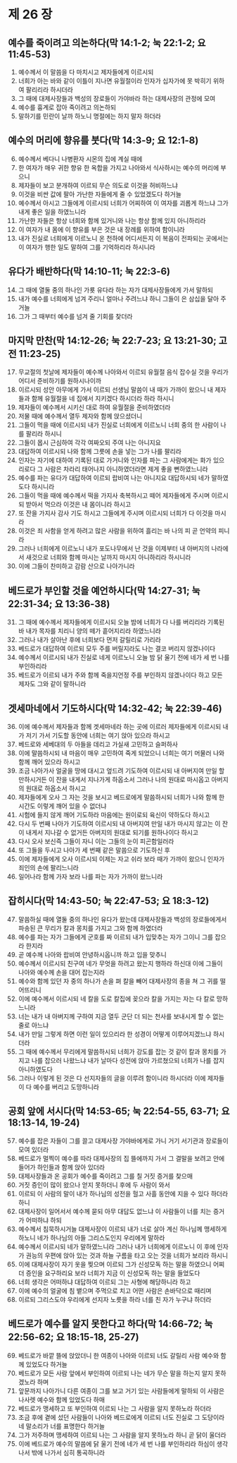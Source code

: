 # 제 26 장

## 예수를 죽이려고 의논하다(막 14:1-2; 눅 22:1-2; 요 11:45-53)
1. 예수께서 이 말씀을 다 마치시고 제자들에게 이르시되 
2. 너희가 아는 바와 같이 이틀이 지나면 유월절이라 인자가 십자가에 못 박히기 위하여 팔리리라 하시더라 
3. 그 때에 대제사장들과 백성의 장로들이 가야바라 하는 대제사장의 관정에 모여 
4. 예수를 흉계로 잡아 죽이려고 의논하되 
5. 말하기를 민란이 날까 하노니 명절에는 하지 말자 하더라 
## 예수의 머리에 향유를 붓다(막 14:3-9; 요 12:1-8)
6. 예수께서 베다니 나병환자 시몬의 집에 계실 때에 
7. 한 여자가 매우 귀한 향유 한 옥합을 가지고 나아와서 식사하시는 예수의 머리에 부으니 
8. 제자들이 보고 분개하여 이르되 무슨 의도로 이것을 허비하느냐 
9. 이것을 비싼 값에 팔아 가난한 자들에게 줄 수 있었겠도다 하거늘 
10. 예수께서 아시고 그들에게 이르시되 너희가 어찌하여 이 여자를 괴롭게 하느냐 그가 내게 좋은 일을 하였느니라 
11. 가난한 자들은 항상 너희와 함께 있거니와 나는 항상 함께 있지 아니하리라 
12. 이 여자가 내 몸에 이 향유를 부은 것은 내 장례를 위하여 함이니라 
13. 내가 진실로 너희에게 이르노니 온 천하에 어디서든지 이 복음이 전파되는 곳에서는 이 여자가 행한 일도 말하여 그를 기억하리라 하시니라 
## 유다가 배반하다(막 14:10-11; 눅 22:3-6)
14. 그 때에 열둘 중의 하나인 가룟 유다라 하는 자가 대제사장들에게 가서 말하되 
15. 내가 예수를 너희에게 넘겨 주리니 얼마나 주려느냐 하니 그들이 은 삼십을 달아 주거늘 
16. 그가 그 때부터 예수를 넘겨 줄 기회를 찾더라 
## 마지막 만찬(막 14:12-26; 눅 22:7-23; 요 13:21-30; 고전 11:23-25)
17. 무교절의 첫날에 제자들이 예수께 나아와서 이르되 유월절 음식 잡수실 것을 우리가 어디서 준비하기를 원하시나이까 
18. 이르시되 성안 아무에게 가서 이르되 선생님 말씀이 내 때가 가까이 왔으니 내 제자들과 함께 유월절을 네 집에서 지키겠다 하시더라 하라 하시니 
19. 제자들이 예수께서 시키신 대로 하여 유월절을 준비하였더라 
20. 저물 때에 예수께서 열두 제자와 함께 앉으셨더니 
21. 그들이 먹을 때에 이르시되 내가 진실로 너희에게 이르노니 너희 중의 한 사람이 나를 팔리라 하시니 
22. 그들이 몹시 근심하여 각각 여짜오되 주여 나는 아니지요 
23. 대답하여 이르시되 나와 함께 그릇에 손을 넣는 그가 나를 팔리라 
24. 인자는 자기에 대하여 기록된 대로 가거니와 인자를 파는 그 사람에게는 화가 있으리로다 그 사람은 차라리 태어나지 아니하였더라면 제게 좋을 뻔하였느니라 
25. 예수를 파는 유다가 대답하여 이르되 랍비여 나는 아니지요 대답하시되 네가 말하였도다 하시니라 
26. 그들이 먹을 때에 예수께서 떡을 가지사 축복하시고 떼어 제자들에게 주시며 이르시되 받아서 먹으라 이것은 내 몸이니라 하시고 
27. 또 잔을 가지사 감사 기도 하시고 그들에게 주시며 이르시되 너희가 다 이것을 마시라 
28. 이것은 죄 사함을 얻게 하려고 많은 사람을 위하여 흘리는 바 나의 피 곧 언약의 피니라 
29. 그러나 너희에게 이르노니 내가 포도나무에서 난 것을 이제부터 내 아버지의 나라에서 새것으로 너희와 함께 마시는 날까지 마시지 아니하리라 하시니라 
30. 이에 그들이 찬미하고 감람 산으로 나아가니라
## 베드로가 부인할 것을 예언하시다(막 14:27-31; 눅 22:31-34; 요 13:36-38)
31. 그 때에 예수께서 제자들에게 이르시되 오늘 밤에 너희가 다 나를 버리리라 기록된 바 내가 목자를 치리니 양의 떼가 흩어지리라 하였느니라 
32. 그러나 내가 살아난 후에 너희보다 먼저 갈릴리로 가리라 
33. 베드로가 대답하여 이르되 모두 주를 버릴지라도 나는 결코 버리지 않겠나이다 
34. 예수께서 이르시되 내가 진실로 네게 이르노니 오늘 밤 닭 울기 전에 네가 세 번 나를 부인하리라 
35. 베드로가 이르되 내가 주와 함께 죽을지언정 주를 부인하지 않겠나이다 하고 모든 제자도 그와 같이 말하니라 
## 겟세마네에서 기도하시다(막 14:32-42; 눅 22:39-46)
36. 이에 예수께서 제자들과 함께 겟세마네라 하는 곳에 이르러 제자들에게 이르시되 내가 저기 가서 기도할 동안에 너희는 여기 앉아 있으라 하시고 
37. 베드로와 세베대의 두 아들을 데리고 가실새 고민하고 슬퍼하사 
38. 이에 말씀하시되 내 마음이 매우 고민하여 죽게 되었으니 너희는 여기 머물러 나와 함께 깨어 있으라 하시고 
39. 조금 나아가사 얼굴을 땅에 대시고 엎드려 기도하여 이르시되 내 아버지여 만일 할 만하시거든 이 잔을 내게서 지나가게 하옵소서 그러나 나의 원대로 마시옵고 아버지의 원대로 하옵소서 하시고 
40. 제자들에게 오사 그 자는 것을 보시고 베드로에게 말씀하시되 너희가 나와 함께 한 시간도 이렇게 깨어 있을 수 없더냐 
41. 시험에 들지 않게 깨어 기도하라 마음에는 원이로되 육신이 약하도다 하시고 
42. 다시 두 번째 나아가 기도하여 이르시되 내 아버지여 만일 내가 마시지 않고는 이 잔이 내게서 지나갈 수 없거든 아버지의 원대로 되기를 원하나이다 하시고 
43. 다시 오사 보신즉 그들이 자니 이는 그들의 눈이 피곤함일러라 
44. 또 그들을 두시고 나아가 세 번째 같은 말씀으로 기도하신 후 
45. 이에 제자들에게 오사 이르시되 이제는 자고 쉬라 보라 때가 가까이 왔으니 인자가 죄인의 손에 팔리느니라 
46. 일어나라 함께 가자 보라 나를 파는 자가 가까이 왔느니라 
## 잡히시다(막 14:43-50; 눅 22:47-53; 요 18:3-12)
47. 말씀하실 때에 열둘 중의 하나인 유다가 왔는데 대제사장들과 백성의 장로들에게서 파송된 큰 무리가 칼과 몽치를 가지고 그와 함께 하였더라 
48. 예수를 파는 자가 그들에게 군호를 짜 이르되 내가 입맞추는 자가 그이니 그를 잡으라 한지라 
49. 곧 예수께 나아와 랍비여 안녕하시옵니까 하고 입을 맞추니 
50. 예수께서 이르시되 친구여 네가 무엇을 하려고 왔는지 행하라 하신대 이에 그들이 나아와 예수께 손을 대어 잡는지라 
51. 예수와 함께 있던 자 중의 하나가 손을 펴 칼을 빼어 대제사장의 종을 쳐 그 귀를 떨어뜨리니 
52. 이에 예수께서 이르시되 네 칼을 도로 칼집에 꽂으라 칼을 가지는 자는 다 칼로 망하느니라 
53. 너는 내가 내 아버지께 구하여 지금 열두 군단 더 되는 천사를 보내시게 할 수 없는 줄로 아느냐 
54. 내가 만일 그렇게 하면 이런 일이 있으리라 한 성경이 어떻게 이루어지겠느냐 하시더라 
55. 그 때에 예수께서 무리에게 말씀하시되 너희가 강도를 잡는 것 같이 칼과 몽치를 가지고 나를 잡으러 나왔느냐 내가 날마다 성전에 앉아 가르쳤으되 너희가 나를 잡지 아니하였도다 
56. 그러나 이렇게 된 것은 다 선지자들의 글을 이루려 함이니라 하시더라 이에 제자들이 다 예수를 버리고 도망하니라 
## 공회 앞에 서시다(막 14:53-65; 눅 22:54-55, 63-71; 요 18:13-14, 19-24)
57. 예수를 잡은 자들이 그를 끌고 대제사장 가야바에게로 가니 거기 서기관과 장로들이 모여 있더라 
58. 베드로가 멀찍이 예수를 따라 대제사장의 집 뜰에까지 가서 그 결말을 보려고 안에 들어가 하인들과 함께 앉아 있더라 
59. 대제사장들과 온 공회가 예수를 죽이려고 그를 칠 거짓 증거를 찾으매 
60. 거짓 증인이 많이 왔으나 얻지 못하더니 후에 두 사람이 와서 
61. 이르되 이 사람의 말이 내가 하나님의 성전을 헐고 사흘 동안에 지을 수 있다 하더라 하니 
62. 대제사장이 일어서서 예수께 묻되 아무 대답도 없느냐 이 사람들이 너를 치는 증거가 어떠하냐 하되 
63. 예수께서 침묵하시거늘 대제사장이 이르되 내가 너로 살아 계신 하나님께 맹세하게 하노니 네가 하나님의 아들 그리스도인지 우리에게 말하라 
64. 예수께서 이르시되 네가 말하였느니라 그러나 내가 너희에게 이르노니 이 후에 인자가 권능의 우편에 앉아 있는 것과 하늘 구름을 타고 오는 것을 너희가 보리라 하시니 
65. 이에 대제사장이 자기 옷을 찢으며 이르되 그가 신성모독 하는 말을 하였으니 어찌 더 증인을 요구하리요 보라 너희가 지금 이 신성모독 하는 말을 들었도다 
66. 너희 생각은 어떠하냐 대답하여 이르되 그는 사형에 해당하니라 하고 
67. 이에 예수의 얼굴에 침 뱉으며 주먹으로 치고 어떤 사람은 손바닥으로 때리며 
68. 이르되 그리스도야 우리에게 선지자 노릇을 하라 너를 친 자가 누구냐 하더라 
## 베드로가 예수를 알지 못한다고 하다(막 14:66-72; 눅 22:56-62; 요 18:15-18, 25-27)
69. 베드로가 바깥 뜰에 앉았더니 한 여종이 나아와 이르되 너도 갈릴리 사람 예수와 함께 있었도다 하거늘 
70. 베드로가 모든 사람 앞에서 부인하여 이르되 나는 네가 무슨 말을 하는지 알지 못하겠노라 하며 
71. 앞문까지 나아가니 다른 여종이 그를 보고 거기 있는 사람들에게 말하되 이 사람은 나사렛 예수와 함께 있었도다 하매 
72. 베드로가 맹세하고 또 부인하여 이르되 나는 그 사람을 알지 못하노라 하더라 
73. 조금 후에 곁에 섰던 사람들이 나아와 베드로에게 이르되 너도 진실로 그 도당이라 네 말소리가 너를 표명한다 하거늘 
74. 그가 저주하며 맹세하여 이르되 나는 그 사람을 알지 못하노라 하니 곧 닭이 울더라 
75. 이에 베드로가 예수의 말씀에 닭 울기 전에 네가 세 번 나를 부인하리라 하심이 생각나서 밖에 나가서 심히 통곡하니라


